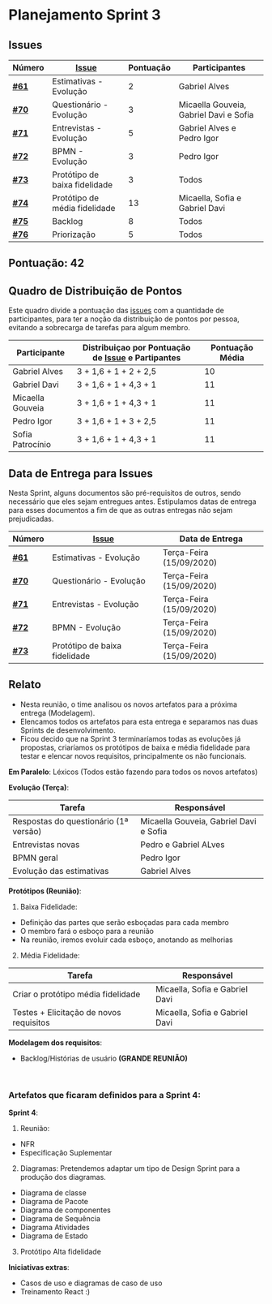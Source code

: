 # Planejamento Sprint 3
## Issues

| Número |[Issue](Modeling/objeto?id=Issue)| Pontuação |Participantes |
| - | - | - | - |
| [**#61**](https://github.com/UnBArqDsw/2020.1_G12_Stock/issues/61) | Estimativas - Evolução | 2 | Gabriel Alves |
| [**#70**](https://github.com/UnBArqDsw/2020.1_G12_Stock/issues/70) | Questionário - Evolução | 3 | Micaella Gouveia, Gabriel Davi e Sofia|
| [**#71**](https://github.com/UnBArqDsw/2020.1_G12_Stock/issues/71) | Entrevistas - Evolução | 5 | Gabriel Alves e Pedro Igor |
| [**#72**](https://github.com/UnBArqDsw/2020.1_G12_Stock/issues/72) | BPMN - Evolução | 3 | Pedro Igor |
| [**#73**](https://github.com/UnBArqDsw/2020.1_G12_Stock/issues/73) | Protótipo de baixa fidelidade | 3 | Todos |
| [**#74**](https://github.com/UnBArqDsw/2020.1_G12_Stock/issues/74) | Protótipo de média fidelidade | 13 | Micaella, Sofia e Gabriel Davi |
| [**#75**](https://github.com/UnBArqDsw/2020.1_G12_Stock/issues/75) | Backlog | 8 | Todos |
| [**#76**](https://github.com/UnBArqDsw/2020.1_G12_Stock/issues/76) | Priorização| 5 | Todos |

## Pontuação: 42

## Quadro de Distribuição de Pontos

Este quadro divide a pontuação das [issues](Modeling/objeto?id=Issue) com a quantidade de participantes, para ter a noção da distribuição de pontos por pessoa, evitando a sobrecarga de tarefas para algum membro.

| Participante     | Distribuiçao por Pontuação de [Issue](Modeling/objeto?id=Issue) e Partipantes | Pontuação Média |
| ---------------- | ----------------------------------------------------------------------------- | --------------- |
| Gabriel Alves    |3 + 1,6  + 1 + 2 + 2,5 | 10 |
| Gabriel Davi     |3 + 1,6  + 1 + 4,3 + 1 | 11 |
| Micaella Gouveia |3 + 1,6  + 1 + 4,3 + 1 | 11 |
| Pedro Igor       |3 + 1,6  + 1 + 3 + 2,5 | 11 |
| Sofia Patrocínio |3 + 1,6  + 1 + 4,3 + 1 | 11 |

## Data de Entrega para Issues

Nesta Sprint, alguns documentos são pré-requisitos de outros, sendo necessário que eles sejam entregues antes. Estipulamos datas de entrega para esses documentos a fim de que as outras entregas não sejam prejudicadas.

| Número| [Issue](Modeling/objeto?id=Issue)| Data de Entrega|
| - | - | - |
| [**#61**](https://github.com/UnBArqDsw/2020.1_G12_Stock/issues/61) | Estimativas - Evolução | Terça-Feira (15/09/2020)| 
| [**#70**](https://github.com/UnBArqDsw/2020.1_G12_Stock/issues/70) | Questionário - Evolução | Terça-Feira (15/09/2020)| 
| [**#71**](https://github.com/UnBArqDsw/2020.1_G12_Stock/issues/71) | Entrevistas - Evolução | Terça-Feira (15/09/2020)| 
| [**#72**](https://github.com/UnBArqDsw/2020.1_G12_Stock/issues/72) | BPMN - Evolução | Terça-Feira (15/09/2020)| 
| [**#73**](https://github.com/UnBArqDsw/2020.1_G12_Stock/issues/73) | Protótipo de baixa fidelidade | Terça-Feira (15/09/2020)|

## Relato
* Nesta reunião, o time analisou os novos artefatos para a próxima entrega (Modelagem).
* Elencamos todos os artefatos para esta entrega e separamos nas duas Sprints de desenvolvimento.
* Ficou decido que na Sprint 3 terminaríamos todas as evoluções já propostas, criaríamos os protótipos de baixa e média fidelidade para testar e elencar novos requisitos, principalmente os não funcionais.

**Em Paralelo**:
Léxicos (Todos estão fazendo para todos os novos artefatos) 

**Evolução (Terça)**:

| Tarefa                                                 | Responsável   |
| ------------------------------------------------------ | ------------- |
| Respostas do questionário (1ª versão) | Micaella Gouveia, Gabriel Davi e Sofia |
| Entrevistas novas | Pedro e Gabriel ALves
| BPMN geral | Pedro Igor
|Evolução das estimativas | Gabriel Alves

**Protótipos (Reunião)**:

1. Baixa Fidelidade:

* Definição das partes que serão esboçadas para cada membro
* O membro fará o esboço para a reunião
* Na reunião, iremos evoluir cada esboço, anotando as melhorias

2. Média Fidelidade:

| Tarefa                                                 | Responsável   |
| ------------------------------------------------------ | ------------- |
| Criar o protótipo média fidelidade |Micaella, Sofia e Gabriel Davi
| Testes + Elicitação de novos requisitos| Micaella, Sofia e Gabriel Davi

**Modelagem dos requisitos**:
* Backlog/Histórias de usuário **(GRANDE REUNIÃO)**
<br>

### **Artefatos que ficaram definidos para a Sprint 4:**

**Sprint 4**:
1. Reunião:
* NFR 
* Especificação Suplementar

2. Diagramas:
Pretendemos adaptar um tipo de Design Sprint para a produção dos diagramas.
* Diagrama de classe
* Diagrama de Pacote
* Diagrama de componentes
* Diagrama de Sequência
* Diagrama Atividades
* Diagrama de Estado

3. Protótipo Alta fidelidade

**Iniciativas extras**:
* Casos de uso e diagramas de caso de uso
* Treinamento React :)


